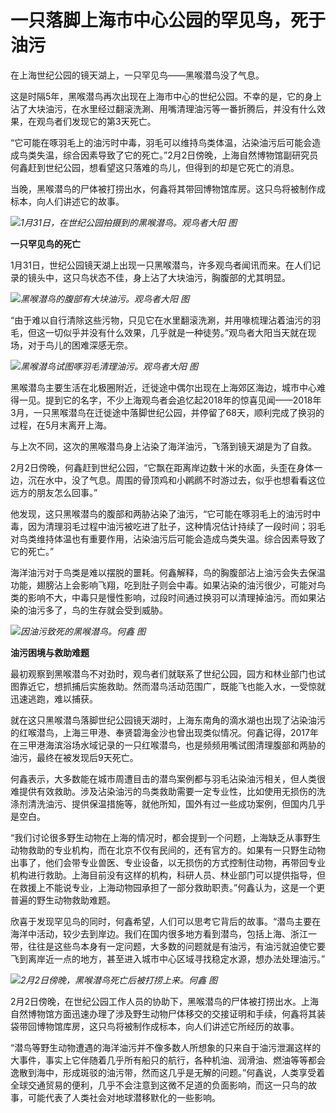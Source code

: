 # 一只落脚上海市中心公园的罕见鸟，死于油污

在上海世纪公园的镜天湖上，一只罕见鸟——黑喉潜鸟没了气息。

这是时隔5年，黑喉潜鸟再次出现在上海市中心的世纪公园。不幸的是，它的身上沾了大块油污，在水里经过翻滚洗涮、用嘴清理油污等一番折腾后，并没有什么效果，在观鸟者们发现它的第3天死亡。

“它可能在啄羽毛上的油污时中毒，羽毛可以维持鸟类体温，沾染油污后可能会造成鸟类失温，综合因素导致了它的死亡。”2月2日傍晚，上海自然博物馆副研究员何鑫赶到世纪公园，想看望这只落难的鸟儿，但得到的却是它死亡的消息。

当晚，黑喉潜鸟的尸体被打捞出水，何鑫将其带回博物馆库房。这只鸟将被制作成标本，向人们讲述它的故事。

![](https://inews.gtimg.com/newsapp_bt/0/15641201776/1000)_1月31日，在世纪公园拍摄到的黑喉潜鸟。观鸟者大阳
图_

**一只罕见鸟的死亡**

1月31日，世纪公园镜天湖上出现一只黑喉潜鸟，许多观鸟者闻讯而来。在人们记录的镜头中，这只鸟状态不佳，身上沾了大块油污，胸腹部的尤其明显。

![](https://inews.gtimg.com/newsapp_bt/0/15641201785/1000)_黑喉潜鸟的腹部有大块油污。观鸟者大阳
图_

“由于难以自行清除这些污物，只见它在水里翻滚洗涮，并用喙梳理沾着油污的羽毛，但这一切似乎并没有什么效果，几乎就是一种徒劳。”观鸟者大阳当天就在现场，对于鸟儿的困难深感无奈。

![](https://inews.gtimg.com/newsapp_bt/0/15641201804/1000)_黑喉潜鸟试图啄羽毛清理油污。观鸟者大阳
图_

黑喉潜鸟主要生活在北极圈附近，迁徙途中偶尔出现在上海郊区海边，城市中心难得一见。提到它的名字，不少上海观鸟者会追忆起2018年的惊喜见闻——2018年3月，一只黑喉潜鸟在迁徙途中落脚世纪公园，并停留了68天，顺利完成了换羽的过程，在5月末离开上海。

与上次不同，这次的黑喉潜鸟身上沾染了海洋油污，飞落到镜天湖是为了自救。

2月2日傍晚，何鑫赶到世纪公园，“它飘在距离岸边数十米的水面，头歪在身体一边，沉在水中，没了气息。周围的骨顶鸡和小䴙䴘不时游过去，似乎也想看看这位远方的朋友怎么回事。”

他发现，这只黑喉潜鸟的腹部和两胁沾染了油污，“它可能在啄羽毛上的油污时中毒，因为清理羽毛过程中油污被吃进了肚子，这种情况估计持续了一段时间；羽毛对鸟类维持体温也有重要作用，沾染油污后可能会造成鸟类失温。综合因素导致了它的死亡。”

海洋油污对于鸟类是难以摆脱的噩耗。何鑫解释，鸟的胸腹部沾上油污会失去保温功能，翅膀沾上会影响飞翔，吃到肚子则会中毒。如果沾染的油污很少，可能对鸟类的影响不大，中毒只是慢性影响，过段时间通过换羽可以清理掉油污。而如果沾染的油污多了，鸟的生存就会受到威胁。

![](https://inews.gtimg.com/newsapp_bt/0/15641201816/1000)_因油污致死的黑喉潜鸟。何鑫 图_

**油污困境与救助难题**

最初观察到黑喉潜鸟不对劲时，观鸟者们就联系了世纪公园，园方和林业部门也试图靠近它，想抓捕后实施救助。然而潜鸟活动范围广，既能飞也能入水，一受惊就迅速逃跑，难以捕获。

就在这只黑喉潜鸟落脚世纪公园镜天湖时，上海东南角的滴水湖也出现了沾染油污的红喉潜鸟，上海三甲港、奉贤碧海金沙也曾出现类似情况。何鑫记得，2017年在三甲港海滨浴场水域记录的一只红喉潜鸟，也是频频用嘴试图清理腹部和两胁的油污，最终在被发现后9天死亡。

何鑫表示，大多数能在城市周遭目击的潜鸟案例都与羽毛沾染油污相关，但人类很难提供有效救助。涉及沾染油污的鸟类救助需要一定专业性，比如使用无损伤的洗涤剂清洗油污、提供保温措施等，就他所知，国外有过一些成功案例，但国内几乎是空白。

“我们讨论很多野生动物在上海的情况时，都会提到一个问题，上海缺乏从事野生动物救助的专业机构，而在北京不仅有民间的，还有官方的。如果有一只野生动物出事了，他们会带专业兽医、专业设备，以无损伤的方式控制住动物，再带回专业机构进行救助。上海目前没有这样的机构，科研人员、林业部门可以提供指导，但在救援上不能说专业，上海动物园承担了一部分救助职责。”何鑫认为，这是一个更普遍的野生动物救助难题。

欣喜于发现罕见鸟的同时，何鑫希望，人们可以思考它背后的故事。“潜鸟主要在海洋中活动，较少去到岸边。我们在国内很多地方看到潜鸟，包括上海、浙江一带，往往是这些鸟本身有一定问题，大多数的问题就是有油污，有油污就迫使它要飞到离岸近一点的地方，甚至进入城市中心区域寻找稳定水源，想办法处理油污。”

![](https://inews.gtimg.com/newsapp_bt/0/15641201861/1000)_2月2日傍晚，黑喉潜鸟死亡后被打捞上来。何鑫
图_

2月2日傍晚，在世纪公园工作人员的协助下，黑喉潜鸟的尸体被打捞出水。上海自然博物馆方面迅速办理了涉及野生动物尸体移交的交接证明和手续，何鑫将其装袋带回博物馆库房，这只鸟将被制作成标本，向人们讲述它所经历的故事。

“潜鸟等野生动物遭遇的海洋油污并不像多数人所想象的只来自于油污泄漏这样的大事件，事实上它伴随着几乎所有船只的航行，各种机油、润滑油、燃油等等都会逸散到海中，形成斑驳的油污带，然而这几乎是无解的问题。”何鑫说，人类享受着全球交通贸易的便利，几乎不会注意到这微不足道的负面影响，而这一只鸟的故事，可能代表了人类社会对地球潜移默化的一些影响。

